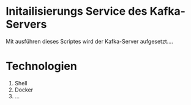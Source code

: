 # Initailisierungs Service des Kafka-Servers
Mit ausführen dieses Scriptes wird der Kafka-Server aufgesetzt....

# Technologien
1. Shell
2. Docker
3. ...